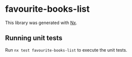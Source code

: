 # favourite-books-list

This library was generated with [Nx](https://nx.dev).

## Running unit tests

Run `nx test favourite-books-list` to execute the unit tests.

